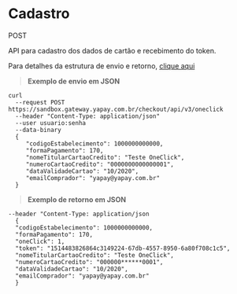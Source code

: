# Cadastro

<span class="post">POST</span>

API para cadastro dos dados de cartão e recebimento do token.

Para detalhes da estrutura de envio e retorno, [clique aqui](tabela-oneclick.md?id=cadastro-oneclick)

> **Exemplo de envio em JSON**

```curl
curl
  --request POST https://sandbox.gateway.yapay.com.br/checkout/api/v3/oneclick
  --header "Content-Type: application/json"
  --user usuario:senha
  --data-binary
  {
     "codigoEstabelecimento": 1000000000000,
     "formaPagamento": 170,
     "nomeTitularCartaoCredito": "Teste OneClick",
     "numeroCartaoCredito": "0000000000000001",
     "dataValidadeCartao": "10/2020",
     "emailComprador": "yapay@yapay.com.br"
  }
```

> **Exemplo de retorno em JSON**

```curl
--header "Content-Type: application/json
  { 
  "codigoEstabelecimento": 1000000000000,
  "formaPagamento": 170,
  "oneClick": 1,
  "token": "1514483826864c3149224-67db-4557-8950-6a80f708c1c5",
  "nomeTitularCartaoCredito": "Teste OneClick",
  "numeroCartaoCredito": "000000******0001",
  "dataValidadeCartao": "10/2020",
  "emailComprador": "yapay@yapay.com.br"
  }
```
